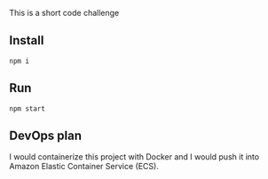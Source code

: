 This is a short code challenge

## Install

`npm i`

## Run

`npm start`

## DevOps plan

I would containerize this project with Docker and I would push it into Amazon Elastic Container Service (ECS).
